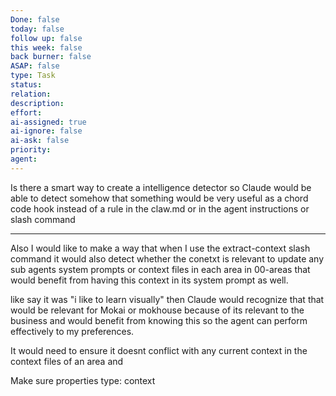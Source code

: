```yaml
---
Done: false
today: false
follow up: false
this week: false
back burner: false
ASAP: false
type: Task
status:
relation:
description:
effort:
ai-assigned: true
ai-ignore: false
ai-ask: false
priority:
agent:
---
```

Is there a smart way to create a intelligence detector so Claude would be able to detect somehow that something would be very useful as a chord code hook instead of a rule in the claw.md or in the agent instructions or slash command

---


Also I would like to make a way that when I use the extract-context slash command it would also detect whether the conetxt is relevant to update any sub agents system prompts or context files in each area in 00-areas that would benefit from having this context in its system prompt as well.

like say it was "i like to learn visually" then Claude would recognize that that would be relevant for Mokai or mokhouse because of its relevant to the  business and would benefit from knowing this so the agent can perform effectively to my preferences.

It would need to ensure it doesnt conflict with any current context in the context files of an area and

Make sure properties type: context